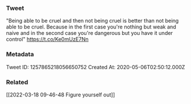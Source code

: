 ### Tweet
"Being able to be cruel and then not being cruel is better than not being able to be cruel. Because in the first case you're nothing but weak and naive and in the second case you're dangerous but you have it under control" https://t.co/Ke0mUzE7Nn

### Metadata
Tweet ID: 1257865218056650752
Created At: 2020-05-06T02:50:12.000Z

### Related
[[2022-03-18 09-46-48 Figure yourself out]]

